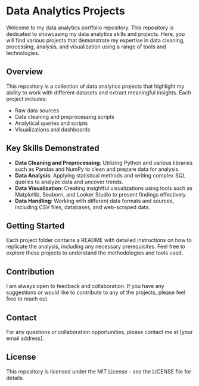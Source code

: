 # Data Analytics Projects

Welcome to my data analytics portfolio repository. This repository is dedicated to showcasing my data analytics skills and projects. Here, you will find various projects that demonstrate my expertise in data cleaning, processing, analysis, and visualization using a range of tools and technologies.

## Overview

This repository is a collection of data analytics projects that highlight my ability to work with different datasets and extract meaningful insights. Each project includes:
- Raw data sources
- Data cleaning and preprocessing scripts
- Analytical queries and scripts
- Visualizations and dashboards

## Key Skills Demonstrated

- **Data Cleaning and Preprocessing**: Utilizing Python and various libraries such as Pandas and NumPy to clean and prepare data for analysis.
- **Data Analysis**: Applying statistical methods and writing complex SQL queries to analyze data and uncover trends.
- **Data Visualization**: Creating insightful visualizations using tools such as Matplotlib, Seaborn, and Looker Studio to present findings effectively.
- **Data Handling**: Working with different data formats and sources, including CSV files, databases, and web-scraped data.

## Getting Started

Each project folder contains a README with detailed instructions on how to replicate the analysis, including any necessary prerequisites. Feel free to explore these projects to understand the methodologies and tools used.

## Contribution

I am always open to feedback and collaboration. If you have any suggestions or would like to contribute to any of the projects, please feel free to reach out.

## Contact

For any questions or collaboration opportunities, please contact me at [your email address].

## License

This repository is licensed under the MIT License - see the LICENSE file for details.

